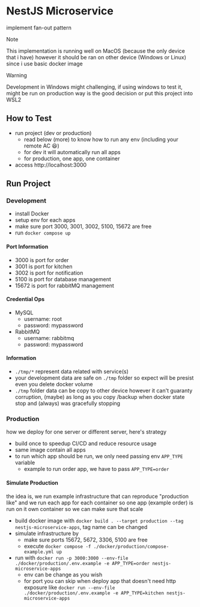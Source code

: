 # NestJS Microservice

implement fan-out pattern

>[!NOTE]
>This implementation is running well on MacOS (because the only device that i have) however it should be ran on other device (Windows or Linux) since i use basic docker image

>[!WARNING]
>Development in Windows might challenging, if using windows to test it, might be run on production way is the good decision or put this project into WSL2

## How to Test

- run project (dev or production)
  - read below (more) to know how to run any env (including your remote AC 😆)
  - for dev it will automatically run all apps
  - for production, one app, one container
- access http://localhost:3000

## Run Project

### Development

- install Docker
- setup env for each apps
- make sure port 3000, 3001, 3002, 5100, 15672 are free
- run `docker compose up`

#### Port Information

- 3000 is port for order
- 3001 is port for kitchen
- 3002 is port for notification
- 5100 is port for database management
- 15672 is port for rabbitMQ management

#### Credential Ops

- MySQL
  - username: root
  - password: mypassword
- RabbitMQ
  - username: rabbitmq
  - password: mypassword

#### Information

- `./tmp/*` represent data related with service(s)
- your development data are safe on `./tmp` folder so expect will be presist even you delete docker volume
- `./tmp` folder data can be copy to other device however it can't guaranty corruption, (maybe) as long as you copy /backup when docker state stop and (always) was gracefully stopping
  
### Production

how we deploy for one server or different server, here's strategy

- build once to speedup CI/CD and reduce resource usage
- same image contain all apps
- to run which app should be run, we only need passing env `APP_TYPE` variable
  - example to run order app, we have to pass `APP_TYPE=order`

#### Simulate Production

the idea is, we run example infrastructure that can reproduce "production like" and we run each app for each container so one app (example order) is run on it own container so we can make sure that scale

- build docker image with `docker build . --target production --tag nestjs-microservice-apps`, tag name can be changed
- simulate infrastructure by 
  - make sure ports 15672, 5672, 3306, 5100 are free
  - execute `docker compose -f ./docker/production/compose-example.yml up`
- run with `docker run -p 3000:3000 --env-file ./docker/production/.env.example -e APP_TYPE=order nestjs-microservice-apps` 
  - env can be change as you wish
  - for port you can skip when deploy app that doesn't need http exposure like `docker run --env-file ./docker/production/.env.example -e APP_TYPE=kitchen nestjs-microservice-apps`
